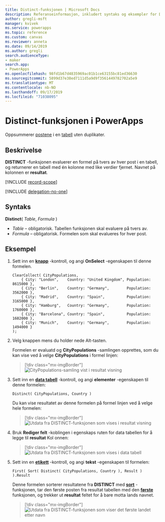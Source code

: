 ```yaml
---
title: Distinct-funksjonen | Microsoft Docs
description: Referanseinformasjon, inkludert syntaks og eksempler for Distinct-funksjonen i PowerApps
author: gregli-msft
manager: kvivek
ms.service: powerapps
ms.topic: reference
ms.custom: canvas
ms.reviewer: anneta
ms.date: 09/14/2019
ms.author: gregli
search.audienceType:
- maker
search.app:
- PowerApps
ms.openlocfilehash: 98fd1b67d4835969ac01b1ce63155bc81ed36630
ms.sourcegitcommit: 5899d37e38ed7111d5a9d9f3561449782702a5e9
ms.translationtype: MT
ms.contentlocale: nb-NO
ms.lasthandoff: 09/17/2019
ms.locfileid: "71038095"
---
```

# <a name="distinct-function-in-powerapps"></a>Distinct-funksjonen i PowerApps
Oppsummerer [postene](../working-with-tables.md#records) i en [tabell](../working-with-tables.md) uten duplikater.

## <a name="description"></a>Beskrivelse
**DISTINCT** -funksjonen evaluerer en formel på tvers av hver post i en tabell, og returnerer en tabell med én kolonne med like verdier fjernet.  Navnet på kolonnen er **resultat**.  

[!INCLUDE [record-scope](../../../includes/record-scope.md)]

[!INCLUDE [delegation-no-one](../../../includes/delegation-no-one.md)]

## <a name="syntax"></a>Syntaks
**Distinct**( *Table*, *Formula* )

* *Table* – obligatorisk.  Tabellen funksjonen skal evaluere på tvers av.
* *Formula* – obligatorisk.  Formelen som skal evalueres for hver post.

## <a name="example"></a>Eksempel

1. Sett inn en [**knapp**](../controls/control-button.md) -kontroll, og angi **OnSelect** -egenskapen til denne formelen.

    ```powerapps-dot
    ClearCollect( CityPopulations,
        { City: "London",    Country: "United Kingdom", Population: 8615000 },
        { City: "Berlin",    Country: "Germany",        Population: 3562000 },
        { City: "Madrid",    Country: "Spain",          Population: 3165000 },
        { City: "Hamburg",   Country: "Germany",        Population: 1760000 },
        { City: "Barcelona", Country: "Spain",          Population: 1602000 },
        { City: "Munich",    Country: "Germany",        Population: 1494000 }
    );
    ```

1. Velg knappen mens du holder nede Alt-tasten.

    Formelen er evaluatd og **CityPopulations** -samlingen opprettes, som du kan vise ved å velge **CityPopulations** i formel linjen:

    > [!div class="mx-imgBorder"]
    > ![CityPopulations-samling vist i resultat visning](media/function-distinct/citypopulations-create.png)

1. Sett inn en [**data tabell**](../controls/control-data-table.md) -kontroll, og angi **elementer** -egenskapen til denne formelen:

    ```powerapps-dot
    Distinct( CityPopulations, Country )
    ```

    Du kan vise resultatet av denne formelen på formel linjen ved å velge hele formelen:

    > [!div class="mx-imgBorder"]
    > ![Utdata fra DISTINCT-funksjonen som vises i resultat visning](media/function-distinct/citypopulations-distinct.png)

1. Bruk **Rediger felt** -koblingen i egenskaps ruten for data tabellen for å legge til **resultat** Kol onnen:

    > [!div class="mx-imgBorder"]
    > ![Utdata fra DISTINCT-funksjonen som vises i data tabell](media/function-distinct/citypopulations-datatable.png)

1. Sett inn en [**etikett**](../controls/control-text-box.md) -kontroll, og angi **tekst** -egenskapen til formelen:

    ```powerapps-dot
    First( Sort( Distinct( CityPopulations, Country ), Result ) ).Result
    ```

    Denne formelen sorterer resultatene fra **DISTINCT** med [**sort**](function-sort.md) -funksjonen, tar den første posten fra resultat tabellen med den [**første**](function-first-last.md) funksjonen, og trekker ut **resultat** feltet for å bare motta lands navnet.

    > [!div class="mx-imgBorder"]
    > ![Utdata fra DISTINCT-funksjonen som viser det første landet etter navn](media/function-distinct/citypopulations-first.png)

     
